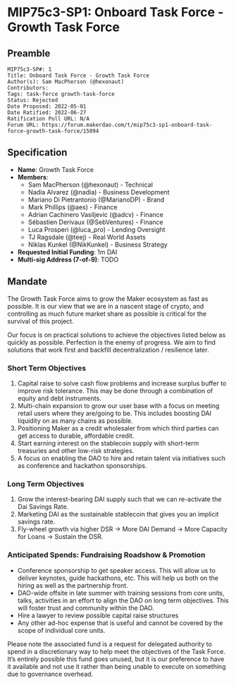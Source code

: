 # MIP75c3-SP1: Onboard Task Force - Growth Task Force

## Preamble

```
MIP75c3-SP#: 1
Title: Onboard Task Force - Growth Task Force
Author(s): Sam MacPherson (@hexonaut)
Contributors:
Tags: task-force growth-task-force
Status: Rejected
Date Proposed: 2022-05-01
Date Ratified: 2022-06-27
Ratification Poll URL: N/A
Forum URL: https://forum.makerdao.com/t/mip75c3-sp1-onboard-task-force-growth-task-force/15094
```

## Specification

- **Name**: Growth Task Force
- **Members**:
  - Sam MacPherson (@hexonaut) - Technical
  - Nadia Alvarez (@nadia) - Business Development
  - Mariano Di Pietrantonio (@MarianoDP) - Brand
  - Mark Phillips (@aes) - Finance
  - Adrian Cachinero Vasiljevic (@adcv) - Finance
  - Sébastien Derivaux (@SebVentures) - Finance
  - Luca Prosperi (@luca_pro) - Lending Oversight
  - TJ Ragsdale (@teej) - Real World Assets
  - Niklas Kunkel (@NikKunkel) - Business Strategy
- **Requested Initial Funding**: 1m DAI
- **Multi-sig Address (7-of-9)**: TODO

## Mandate

The Growth Task Force aims to grow the Maker ecosystem as fast as possible. It is our view that we are in a nascent stage of crypto, and controlling as much future market share as possible is critical for the survival of this project.

Our focus is on practical solutions to achieve the objectives listed below as quickly as possible. Perfection is the enemy of progress. We aim to find solutions that work first and backfill decentralization / resilience later.

### Short Term Objectives

1. Capital raise to solve cash flow problems and increase surplus buffer to improve risk tolerance. This may be done through a combination of equity and debt instruments.
2. Multi-chain expansion to grow our user base with a focus on meeting retail users where they are/going to be. This includes boosting DAI liquidity on as many chains as possible.
3. Positioning Maker as a credit wholesaler from which third parties can get access to durable, affordable credit.
4. Start earning interest on the stablecoin supply with short-term treasuries and other low-risk strategies.
5. A focus on enabling the DAO to hire and retain talent via initiatives such as conference and hackathon sponsorships.

### Long Term Objectives

1. Grow the interest-bearing DAI supply such that we can re-activate the Dai Savings Rate.
2. Marketing DAI as the sustainable stablecoin that gives you an implicit savings rate.
3. Fly-wheel growth via higher DSR -> More DAI Demand -> More Capacity for Loans -> Sustain the DSR.

### Anticipated Spends: Fundraising Roadshow & Promotion

* Conference sponsorship to get speaker access. This will allow us to deliver keynotes, guide hackathons, etc. This will help us both on the hiring as well as the partnership front.
* DAO-wide offsite in late summer with training sessions from core units, talks, activities in an effort to align the DAO on long term objectives. This will foster trust and community within the DAO.
* Hire a lawyer to review possible capital raise structures
* Any other ad-hoc expense that is useful and cannot be covered by the scope of individual core units.

Please note the associated fund is a request for delegated authority to spend in a discretionary way to help meet the objectives of the Task Force. It’s entirely possible this fund goes unused, but it is our preference to have it available and not use it rather than being unable to execute on something due to governance overhead.
